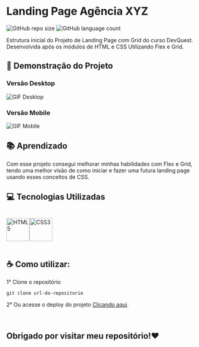 # Landing Page Agência XYZ

![GitHub repo size](https://img.shields.io/github/repo-size/fransuelton/landing-page-agencia-xyz?label=Tamanho%20do%20Reposit%C3%B3rio&style=plastic)
![GitHub language count](https://img.shields.io/github/languages/count/fransuelton/landing-page-agencia-xyz?label=Linguagens&style=plastic)

Estrutura inicial do Projeto de Landing Page com Grid do curso DevQuest. Desenvolvida após os módulos de HTML e CSS Utilizando Flex e Grid.

## 📸 Demonstração do Projeto

### Versão Desktop
![GIF Desktop](design/agencia_xyz.gif)

### Versão Mobile
![GIF Mobile](design/agencia_xyz_responsivo.gif)

## 📚 Aprendizado

Com esse projeto consegui melhorar minhas habilidades com Flex e Grid, tendo uma melhor visão de como iniciar e fazer uma futura landing page usando esses conceitos de CSS.

## 💻 Tecnologias Utilizadas

<br>
<div class="tecnologias-utilizadas">
<img width="60px" height="60px" title="HTML5" src="https://cdn.jsdelivr.net/gh/devicons/devicon/icons/html5/html5-original.svg" /><img width="60px" height="60px" title="CSS3" src="https://cdn.jsdelivr.net/gh/devicons/devicon/icons/css3/css3-original.svg" />
</div>
<br>

## ☕ Como utilizar:

1° Clone o repositório
```
git clone url-do-repositorio
```
2° Ou acesse o deploy do projeto [Clicando aqui](https://fransuelton.github.io/formulario-de-cadastro/).

<br>

## Obrigado por visitar meu repositório!❤️